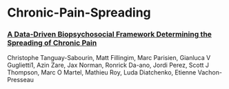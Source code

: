# Chronic-Pain-Spreading
### [A Data-Driven Biopsychosocial Framework Determining the Spreading of Chronic Pain](https://www.medrxiv.org/content/10.1101/2022.07.22.22277850v1)
Christophe Tanguay-Sabourin, Matt Fillingim, Marc Parisien, Gianluca V Guglietti1, 
Azin Zare, Jax Norman, Ronrick Da-ano, Jordi Perez, Scott J Thompson, Marc O 
Martel, Mathieu Roy, Luda Diatchenko, Etienne Vachon-Presseau
